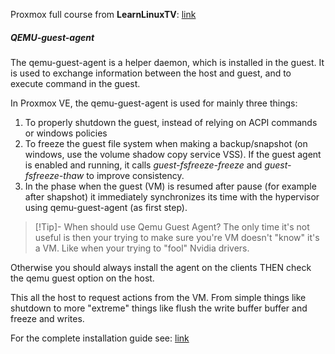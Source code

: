 Proxmox full course from **LearnLinuxTV**: [link](https://www.youtube.com/playlist?list=PLT98CRl2KxKHnlbYhtABg6cF50bYa8Ulo)

##### QEMU-guest-agent
The qemu-guest-agent is a helper daemon, which is installed in the guest. It is used to exchange information between the host and guest, and to execute command in the guest.

In Proxmox VE, the qemu-guest-agent is used for mainly three things:
1. To properly shutdown the guest, instead of relying on ACPI commands or windows policies
2. To freeze the guest file system when making a backup/snapshot (on windows, use the volume shadow copy service VSS). If the guest agent is enabled and running, it calls _guest-fsfreeze-freeze_ and _guest-fsfreeze-thaw_ to improve consistency.
3. In the phase when the guest (VM) is resumed after pause (for example after shapshot) it immediately synchronizes its time with the hypervisor using qemu-guest-agent (as first step).

>[!Tip]- When should use Qemu Guest Agent?
The only time it's not useful is then your trying to make sure you're VM doesn't "know" it's a VM. Like when your trying to "fool" Nvidia drivers.
>
Otherwise you should always install the agent on the clients THEN check the qemu guest option on the host.
>
This all the host to request actions from the VM. From simple things like shutdown to more "extreme" things like flush the write buffer buffer and freeze and writes.

For the complete installation guide see: [link](https://pve.proxmox.com/wiki/Qemu-guest-agent)

